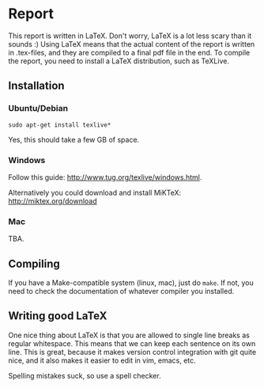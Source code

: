 # Report

This report is written in LaTeX.
Don't worry, LaTeX is a lot less scary than it sounds :)
Using LaTeX means that the actual content of the report is written in .tex-files, and they are compiled to a final pdf file in the end.
To compile the report, you need to install a LaTeX distribution, such as TeXLive.

## Installation

### Ubuntu/Debian

    sudo apt-get install texlive*

Yes, this should take a few GB of space.

### Windows

Follow this guide: <http://www.tug.org/texlive/windows.html>.

Alternatively you could download and install MiKTeX: <http://miktex.org/download> 

### Mac

TBA.

## Compiling

If you have a Make-compatible system (linux, mac), just do `make`.
If not, you need to check the documentation of whatever compiler you installed.

## Writing good LaTeX

One nice thing about LaTeX is that you are allowed to single line breaks as regular whitespace.
This means that we can keep each sentence on its own line.
This is great, because it makes version control integration with git quite nice, and it also makes it easier to edit in vim, emacs, etc.

Spelling mistakes suck, so use a spell checker.
